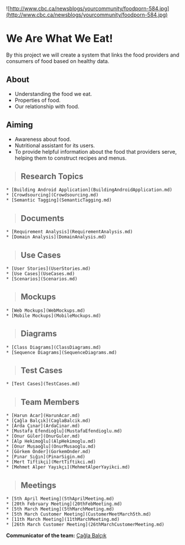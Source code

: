 ![http://www.cbc.ca/newsblogs/yourcommunity/foodporn-584.jpg](http://www.cbc.ca/newsblogs/yourcommunity/foodporn-584.jpg)

# We Are What We Eat! #

By this project we will create a system that links the food providers and consumers of food based on healthy data.

## About ##

  * Understanding the food we eat.
  * Properties of food.
  * Our relationship with food.

## Aiming ##

  * Awareness about food.
  * Nutritional assistant for its users.
  * To provide helpful information about the food that providers serve, helping them to construct recipes and menus.



> ## Research Topics ##
    * [Building Android Application](BuildingAndroidApplication.md)
    * [Crowdsourcing](Crowdsourcing.md)
    * [Semantic Tagging](SemanticTagging.md)
> ## Documents ##
    * [Requirement Analysis](RequirementAnalysis.md)
    * [Domain Analysis](DomainAnalysis.md)
> ## Use Cases ##
    * [User Stories](UserStories.md)
    * [Use Cases](UseCases.md)
    * [Scenarios](Scenarios.md)
> ## Mockups ##
    * [Web Mockups](WebMockups.md)
    * [Mobile Mockups](MobileMockups.md)
> ## Diagrams ##
    * [Class Diagrams](ClassDiagrams.md)
    * [Sequence Diagrams](SequenceDiagrams.md)
> ## Test Cases ##
    * [Test Cases](TestCases.md)
> ## Team Members ##
    * [Harun Acar](HarunAcar.md)
    * [Çağla Balçık](CaglaBalcik.md)
    * [Arda Çınar](ArdaCinar.md)
    * [Mustafa Efendioğlu](MustafaEfendioglu.md)
    * [Onur Güler](OnurGuler.md)
    * [Alp Hekimoğlu](AlpHekimoglu.md)
    * [Onur Musaoğlu](OnurMusaoglu.md)
    * [Görkem Önder](GorkemOnder.md)
    * [Pınar Sığın](PinarSigin.md)
    * [Mert Tiftikçi](MertTiftikci.md)
    * [Mehmet Alper Yayıkçı](MehmetAlperYayikci.md)
> ## Meetings ##
    * [5th April Meeting](5thAprilMeeting.md)
    * [20th February Meeting](20thFebMeeting.md)
    * [5th March Meeting](5thMarchMeeting.md)
    * [5th March Customer Meeting](CustomerMeetMarch5th.md)
    * [11th March Meeting](11thMarchMeeting.md)
    * [26th March Customer Meeting](26thMarchCustomerMeeting.md)

**Communicator of the team:** [Çağla Balçık](CaglaBalcik.md)
<a href='Hidden comment: 
This part moved to new wiki page, in left menu(TableOfContents) team members and meetings and in main part(WikiMain) research topics and documents...
'></a>